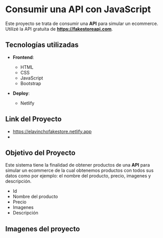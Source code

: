 



# Consumir una API con JavaScript

Este proyecto se trata de consumir una **API** para simular un ecommerce. Utilizé la API gratuita de **https://fakestoreapi.com**. 

## Tecnologías utilizadas

- **Frontend**:
  - HTML
  - CSS
  - JavaScript
  - Bootstrap

- **Deploy**:
  - Netlify

## Link del Proyecto
- https://elavinchofakestore.netlify.app
- 
## Objetivo del Proyecto

Este sistema tiene la finalidad de obtener productos de una **API** para simular un ecommerce de la cual obtenemos productos con todos sus datos como por ejemplo: el nombre del producto, precio, imagenes y descripción.

- Id
- Nombre del producto
- Precio
- Imagenes
- Descripción

## Imagenes del proyecto

